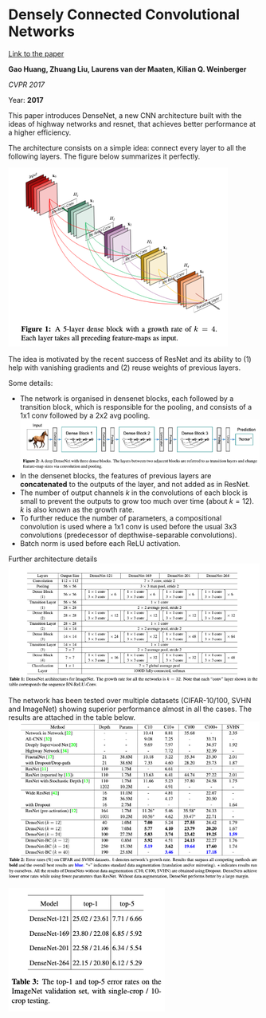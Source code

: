 # Densely Connected Convolutional Networks

[Link to the paper](https://arxiv.org/abs/1608.06993)

**Gao Huang, Zhuang Liu, Laurens van der Maaten, Kilian Q. Weinberger**

*CVPR 2017*

Year: **2017**

This paper introduces DenseNet, a new CNN architecture built with the ideas of highway networks and resnet, that achieves better performance at a higher efficiency.

The architecture consists on a simple idea: connect every layer to all the following layers. The figure below summarizes it perfectly.

![](huang2018/densenet_block.png)

The idea is motivated by the recent success of ResNet and its ability to (1) help with vanishing gradients and (2) reuse weights of previous layers.

Some details:
- The network is organised in densenet blocks, each followed by a transition block, which is responsible for the pooling, and consists of a 1x1 conv followed by a 2x2 avg pooling.
  ![](huang2018/architecture.png)
- In the densenet blocks, the features of previous layers are **concatenated** to the outputs of the layer, and not added as in ResNet.
- The number of output channels $k$ in the convolutions of each block is small to prevent the outputs to grow too much over time (about $k=12$). $k$ is also known as the growth rate.
- To further reduce the number of parameters, a compositional convolution is used where a 1x1 conv is used before the usual 3x3 convolutions (predecessor of depthwise-separable convolutions).
- Batch norm is used before each ReLU activation.

Further architecture details
![](huang2018/architecture_details.png)

The network has been tested over multiple datasets (CIFAR-10/100, SVHN and ImageNet) showing superior performance almost in all the cases. The results are attached in the table below.
![](huang2018/results_small_datasets.png)

![](huang2018/results_imagenet.png)
